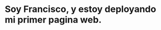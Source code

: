 <!DOCTYPE html>
<html lang="es">
<head>
    <meta charset="UTF-8">
    <meta name="viewport" content="width=device-width, initial-scale=1.0">
    <title>RocketCode | Demo</title>
    <link href="https://fonts.googleapis.com/css2?family=Roboto:wght@300&display=swap" rel="stylesheet">
    <link rel="stylesheet" href="styles/normalize.css">
    <link rel="stylesheet" href="styles/index.css">
    <link rel="shortcut icon" href="assets/favicon.png" type="image/x-icon">
</head>
<body class="container">
    <a href="https://www.rocketcode.com.ar" target="_blank">
        <img class="fade-in logo" src="assets/logo.svg" alt="">
    </a>
    <h1 class="title">Soy Francisco, y estoy deployando mi primer pagina web.</h1>
</body>
</html>
